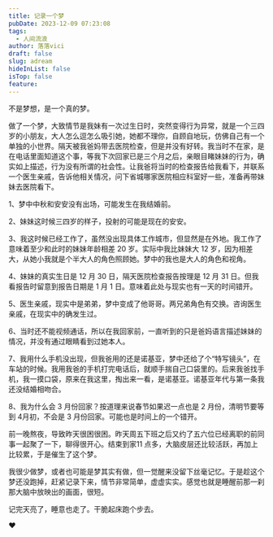 ```yaml
---
title: 记录一个梦
pubDate: 2023-12-09 07:23:08
tags:
  - 人间流浪
author: 落落vici
draft: false
slug: adream
hideInList: false
isTop: false
feature:
---
```

不是梦想，是一个真的梦。

做了一个梦，大致情节是我妹有一次过生日时，突然变得行为异常，就是一个三四岁的小朋友，大人怎么逗怎么吸引她，她都不理你，自顾自地玩，仿佛自己有一个单独的小世界。隔天被我爸妈带去医院检查，但是并没有好转。我当时不在家，是在电话里面知道这个事，等我下次回家已是三个月之后，亲眼目睹妹妹的行为，确实如上描述，行为没有所谓的社会性。让我爸将当时的检查报告给我看下，并联系一个医生亲戚，告诉他相关情况，问下省城哪家医院相应科室好一些，准备再带妹妹去医院看下。

1、梦中中秋和安安没有出场，可能发生在我结婚前。 

2、妹妹这时候三四岁的样子，投射的可能是现在的安安。 

3、我这时候已经工作了，虽然没出现具体工作城市，但显然是在外地。我工作了意味着至少和此时的妹妹年龄相差 20 岁。实际中我比妹妹大 12 岁，因为相差大，从她小我就是个半大人的角色照顾她。梦中的我也是大人的角色和视角。 

4、妹妹的真实生日是 12 月 30 日，隔天医院检查报告按理是 12 月 31 日。但我看报告时留意到报告日期是 1 月 1 日。意味着此处与现实也有一天的时间错开。 

5、医生亲戚，现实中是弟弟，梦中变成了他哥哥。两兄弟角色有交换。咨询医生亲戚，在现实中的确发生过。 

6、当时还不能视频通话，所以在我回家前，一直听到的只是爸妈语言描述妹妹的情况，并没有通过眼睛看到过她本人。 

7、我用什么手机没出现，但我爸用的还是诺基亚，梦中还给了个“特写镜头”，在车站的时候。我用我爸的手机打完电话后，就顺手揣自己口袋里的。后来我爸找手机，我一摸口袋，原来在我这里，掏出来一看，是诺基亚。诺基亚年代与第一条我还没结婚相吻合。 

8、我为什么会 3 月份回家？按道理来说春节如果迟一点也是 2 月份，清明节要等到 4月初，不会是 3 月份回家。可能也是时间上的一个错开。 

前一晚熬夜，导致昨天很困很困。昨天周五下班之后又约了五六位已经离职的前同事一起聚了一下，聊得很开心。结束到家11 点多，大脑皮层还比较活跃，再加上比较累，于是催生了这个梦。 

我很少做梦，或者也可能是梦其实有做，但一觉醒来没留下丝毫记忆。于是趁这个梦还没跑掉，赶紧记录下来，情节非常简单，虚虚实实。感觉也就是睡醒前那一刹那大脑中放映出的画面，很短。 

记完天亮了，睡意也走了。干脆起床跑个步去。

❤